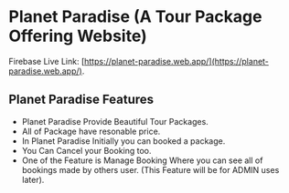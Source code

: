 # Planet Paradise (A Tour Package Offering Website)

Firebase Live Link:  [https://planet-paradise.web.app/](https://planet-paradise.web.app/).

## Planet Paradise Features

* Planet Paradise Provide Beautiful Tour Packages.
* All of Package have resonable price.
* In Planet Paradise Initially you can booked a package.
* You Can Cancel your Booking too.
* One of the Feature is Manage Booking Where you can see all of bookings made by others user. (This Feature will be for ADMIN uses later).